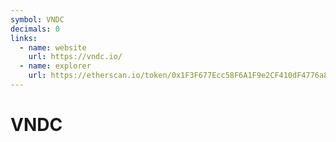 ```yaml
---
symbol: VNDC
decimals: 0
links:
  - name: website
    url: https://vndc.io/
  - name: explorer
    url: https://etherscan.io/token/0x1F3F677Ecc58F6A1F9e2CF410dF4776a8546b5DE
---
```


# VNDC
